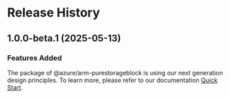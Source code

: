 # Release History
    
## 1.0.0-beta.1 (2025-05-13)

### Features Added

The package of @azure/arm-purestorageblock is using our next generation design principles. To learn more, please refer to our documentation [Quick Start](https://aka.ms/azsdk/js/mgmt/quickstart).
